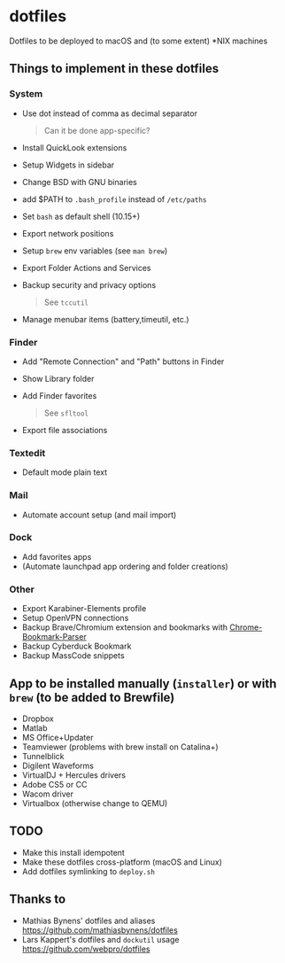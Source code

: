 # dotfiles
Dotfiles to be deployed to macOS and (to some extent) *NIX machines

## Things to implement in these dotfiles
### System
- Use dot instead of comma as decimal separator
    
    > Can it be done app-specific?
- Install QuickLook extensions
- Setup Widgets in sidebar
- Change BSD with GNU binaries
- add $PATH to `.bash_profile` instead of `/etc/paths`
- Set `bash` as default shell (10.15+)
- Export network positions
- Setup `brew` env variables (see `man brew`)
- Export Folder Actions and Services
- Backup security and privacy options
	> See `tccutil`
- Manage menubar items (battery,timeutil, etc.)
### Finder
- Add "Remote Connection" and "Path" buttons in Finder
- Show Library folder
- Add Finder favorites
    
    > See `sfltool`
- Export file associations
### Textedit
- Default mode plain text
### Mail
- Automate account setup (and mail import)
### Dock
- Add favorites apps
- (Automate launchpad app ordering and folder creations)
### Other
- Export Karabiner-Elements profile
- Setup OpenVPN connections
- Backup Brave/Chromium extension and bookmarks with [Chrome-Bookmark-Parser](https://github.com/DavidMetcalfe/Chrome-Bookmarks-Parser/)
- Backup Cyberduck Bookmark
- Backup MassCode snippets

## App to be installed manually (`installer`) or with `brew` (to be added to Brewfile)
- Dropbox
- Matlab
- MS Office+Updater
- Teamviewer (problems with brew install on Catalina+)
- Tunnelblick
- Digilent Waveforms
- VirtualDJ + Hercules drivers
- Adobe CS5 or CC
- Wacom driver
- Virtualbox (otherwise change to QEMU)

## TODO
- Make this install idempotent
- Make these dotfiles cross-platform (macOS and Linux)
- Add dotfiles symlinking to `deploy.sh`
## Thanks to
- Mathias Bynens' dotfiles and aliases https://github.com/mathiasbynens/dotfiles 
- Lars Kappert's dotfiles and `dockutil` usage https://github.com/webpro/dotfiles

